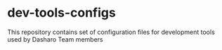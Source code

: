 # dev-tools-configs
This repository contains set of configuration files for development tools used by Dasharo Team members
